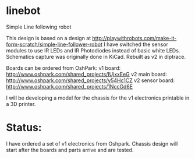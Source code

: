 linebot
=======

Simple Line following robot

This design is based on a design at http://playwithrobots.com/make-it-form-scratch/simple-line-follower-robot
I have switched the sensor modules to use IR LEDs and IR Photodiodes instead of basic white LEDs.
Schematics capture was originally done in KiCad.   Rebuilt as v2 in diptrace.

Boards can be ordered from OshPark:
v1 board: http://www.oshpark.com/shared_projects/IUjxxEeG
v2 main board:  http://www.oshpark.com/shared_projects/y54Hc1CZ
v2 sensor board:  http://www.oshpark.com/shared_projects/1NccGd6E

I will be developing a model for the chassis for the v1 electronics printable in a 3D printer.


Status:
========

I have ordered a set of v1 electronics from Oshpark.   Chassis design will start after the boards and parts arrive and are tested.
